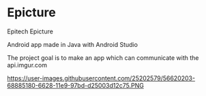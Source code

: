 # Epicture
Epitech Epicture

Android app made in Java with Android Studio

The project goal is to make an app which can communicate with the api.imgur.com 


https://user-images.githubusercontent.com/25202579/56620203-68885180-6628-11e9-97bd-d25003d12c75.PNG

















































